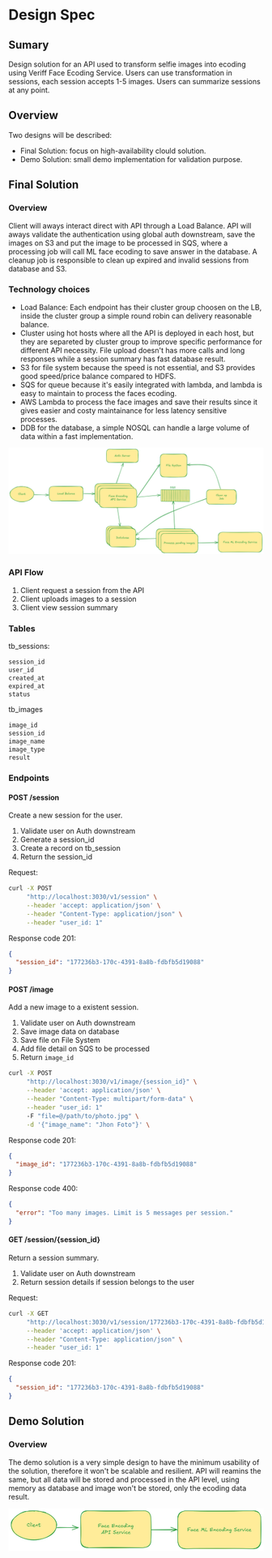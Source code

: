 # Design Spec

## Sumary

Design solution for an API used to transform selfie images into ecoding using Veriff Face Ecoding Service.
Users can use transformation in sessions, each session accepts 1-5 images. Users can summarize sessions at any point.

## Overview

Two designs will be described:

- Final Solution: focus on high-availability clould solution.
- Demo Solution: small demo implementation for validation purpose.

## Final Solution

### Overview

Client will aways interact direct with API through a Load Balance. API will aways validate the authentication using global auth downstream, save the images on S3 and put the image to be processed in SQS, where a processing job will call ML face ecoding to save answer in the database.
A cleanup job is responsible to clean up expired and invalid sessions from database and S3.

### Technology choices

- Load Balance: Each endpoint has their cluster group choosen on the LB, inside the cluster group a simple round robin can delivery reasonable balance.
- Cluster using hot hosts where all the API is deployed in each host, but they are separeted by cluster group to improve specific performance for different API necessity. File upload doesn't has more calls and long responses while a session summary has fast database result.
- S3 for file system because the speed is not essential, and S3 provides good speed/price balance compared to HDFS.
- SQS for queue because it's easily integrated with lambda, and lambda is easy to maintain to process the faces ecoding.
- AWS Lambda to process the face images and save their results since it gives easier and costy maintainance for less latency sensitive processes.
- DDB for the database, a simple NOSQL can handle a large volume of data within a fast implementation.

![Face Ecoding API Design](documentation/imgs/face-ecoding-api.png)

### API Flow

1. Client request a session from the API
2. Client uploads images to a session
3. Client view session summary

### Tables

tb_sessions:

    session_id
    user_id
    created_at
    expired_at
    status

tb_images

    image_id
    session_id
    image_name
    image_type
    result

### Endpoints

#### POST /session

Create a new session for the user.

1. Validate user on Auth downstream
2. Generate a session_id
3. Create a record on tb_session
4. Return the session_id

Request:

```bash
curl -X POST
     "http://localhost:3030/v1/session" \
     --header 'accept: application/json' \
     --header "Content-Type: application/json" \
     --header "user_id: 1"
```

Response code 201:

```json
{
  "session_id": "177236b3-170c-4391-8a8b-fdbfb5d19088"
}
```

#### POST /image

Add a new image to a existent session.

1. Validate user on Auth downstream
2. Save image data on database
3. Save file on File System
4. Add file detail on SQS to be processed
5. Return `image_id`

```bash
curl -X POST
     "http://localhost:3030/v1/image/{session_id}" \
     --header 'accept: application/json' \
     --header "Content-Type: multipart/form-data" \
     --header "user_id: 1"
     -F "file=@/path/to/photo.jpg" \
     -d '{"image_name": "Jhon Foto"}' \
```

Response code 201:

```json
{
  "image_id": "177236b3-170c-4391-8a8b-fdbfb5d19088"
}
```

Response code 400:

```json
{
  "error": "Too many images. Limit is 5 messages per session."
}
```

#### GET /session/{session_id}

Return a session summary.

1. Validate user on Auth downstream
2. Return session details if session belongs to the user

Request:

```bash
curl -X GET
     "http://localhost:3030/v1/session/177236b3-170c-4391-8a8b-fdbfb5d19088" \
     --header 'accept: application/json' \
     --header "Content-Type: application/json" \
     --header "user_id: 1"
```

Response code 201:

```json
{
  "session_id": "177236b3-170c-4391-8a8b-fdbfb5d19088"
}
```

## Demo Solution

### Overview

The demo solution is a very simple design to have the minimum usability of the solution, therefore it won't be scalable and resilient. API will reamins the same, but all data will be stored and processed in the API level, using memory as database and image won't be stored, only the ecoding data result.

![Face Ecoding API Design - DEMO](documentation/imgs/face-ecoding-api-demo.png)
